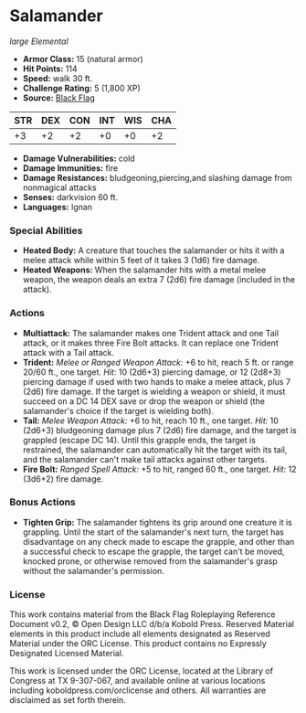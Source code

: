 # Salamander

*large* *Elemental*

- **Armor Class:** 15 (natural armor)
- **Hit Points:** 114 
- **Speed:** walk 30 ft.
- **Challenge Rating:** 5 (1,800 XP)
- **Source:** [Black Flag](https://koboldpress.com/kpstore/product/tovrpg-pg-mv/)

| STR | DEX | CON | INT | WIS | CHA |
| --- | --- | --- | --- | --- | --- |
| +3 | +2 | +2 | +0 | +0 | +2 |

- **Damage Vulnerabilities:** cold
- **Damage Immunities:** fire
- **Damage Resistances:** bludgeoning,piercing,and slashing damage from nonmagical attacks
- **Senses:** darkvision 60 ft.
- **Languages:** Ignan

### Special Abilities

- **Heated Body:** A creature that touches the salamander or hits it with a melee attack while within 5 feet of it takes 3 (1d6) fire damage.
- **Heated Weapons:** When the salamander hits with a metal melee weapon, the weapon deals an extra 7 (2d6) fire damage (included in the attack).

### Actions

- **Multiattack:** The salamander makes one Trident attack and one Tail attack, or it makes three Fire Bolt attacks. It can replace one Trident attack with a Tail attack.
- **Trident:** _Melee or Ranged Weapon Attack:_ +6 to hit, reach 5 ft. or range 20/60 ft., one target. _Hit:_ 10 (2d6+3) piercing damage, or 12 (2d8+3) piercing damage if used with two hands to make a melee attack, plus 7 (2d6) fire damage. If the target is wielding a weapon or shield, it must succeed on a DC 14 DEX save or drop the weapon or shield (the salamander's choice if the target is wielding both).
- **Tail:** _Melee Weapon Attack:_ +6 to hit, reach 10 ft., one target. _Hit:_ 10 (2d6+3) bludgeoning damage plus 7 (2d6) fire damage, and the target is grappled (escape DC 14). Until this grapple ends, the target is restrained, the salamander can automatically hit the target with its tail, and the salamander can't make tail attacks against other targets.
- **Fire Bolt:** _Ranged Spell Attack:_ +5 to hit, ranged 60 ft., one target. _Hit:_ 12 (3d6+2) fire damage.

### Bonus Actions

- **Tighten Grip:** The salamander tightens its grip around one creature it is grappling. Until the start of the salamander's next turn, the target has disadvantage on any check made to escape the grapple, and other than a successful check to escape the grapple, the target can't be moved, knocked prone, or otherwise removed from the salamander's grasp without the salamander's permission.


### License

This work contains material from the Black Flag Roleplaying Reference Document v0.2, © Open Design LLC d/b/a Kobold Press. Reserved Material elements in this product include all elements designated as Reserved Material under the ORC License. This product contains no Expressly Designated Licensed Material.

This work is licensed under the ORC License, located at the Library of Congress at TX 9-307-067, and available online at various locations including koboldpress.com/orclicense and others. All warranties are disclaimed as set forth therein.
